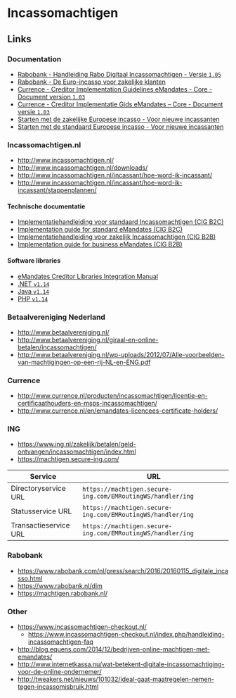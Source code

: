 # Incassomachtigen

## Links

### Documentation

- [Rabobank - Handleiding Rabo Digitaal Incassomachtigen - Versie `1.05`](https://www.pronamic.nl/wp-content/uploads/2016/04/handleiding-digitaal-incassomachtigen_29775240.pdf)
- [Rabobank - De Euro-incasso voor zakelijke klanten](https://www.pronamic.nl/wp-content/uploads/2016/04/1478_presentatie_sepa_29437141.pdf)
- [Currence - Creditor Implementation Guidelines eMandates - Core - Document version `1.03`](https://www.pronamic.nl/wp-content/uploads/2016/04/Creditor_Implementation_Guide_Core_eMandates.pdf)
- [Currence - Creditor Implementatie Gids eMandates – Core - Document versie `1.03`](https://www.pronamic.nl/wp-content/uploads/2016/04/Creditor-Implementatie-Gids-emandates-Core.pdf)
- [Starten met de zakelijke Europese incasso - Voor nieuwe incassanten](https://www.pronamic.nl/wp-content/uploads/2016/04/Stappenplan-Starten-met-de-zakelijke-Europese-incasso.pdf)
- [Starten met de standaard Europese incasso - Voor nieuwe incassanten](https://www.pronamic.nl/wp-content/uploads/2016/04/Stappenplan-Starten-met-de-standaard-Europese-incasso.pdf)

### Incassomachtigen.nl

- http://www.incassomachtigen.nl/
- http://www.incassomachtigen.nl/downloads/
- http://www.incassomachtigen.nl/incassant/hoe-word-ik-incassant/
- http://www.incassomachtigen.nl/incassant/hoe-word-ik-incassant/stappenplannen/

#### Technische documentatie

- [Implementatiehandleiding voor standaard Incassomachtigen (CIG B2C)](http://www.incassomachtigen.nl/wp-uploads/Incassomachtigen-Implementatiegids-B2C.pdf)
- [Implementation guide for standard eMandates (CIG B2C)](http://www.incassomachtigen.nl/wp-uploads/eMandates-Implementation-Guide-B2C.pdf)
- [Implementatiehandleiding voor zakelijk Incassomachtigen (CIG B2B)](http://www.incassomachtigen.nl/wp-uploads/Incassomachtigen-Implementatiegids-B2B.pdf)
- [Implementation guide for business eMandates (CIG B2B)](http://www.incassomachtigen.nl/wp-uploads/eMandates-Implementation-Guide-B2B.pdf)

#### Software libraries
- [eMandates Creditor Libraries Integration Manual](http://www.incassomachtigen.nl/wp-uploads/eMandates-Creditor-Libraries-Integration-Manual.pdf)
- [.NET `v1.14`](http://www.incassomachtigen.nl/wp-uploads/eMandates-Creditor-Library-DotNET.zip)
- [Java `v1.14`](http://www.incassomachtigen.nl/wp-uploads/eMandates-Creditor-Library-Java.zip)
- [PHP `v1.14`](http://www.incassomachtigen.nl/wp-uploads/eMandates-Creditor-Library-PHP.zip)

### Betaalvereniging Nederland

- http://www.betaalvereniging.nl/
- http://www.betaalvereniging.nl/giraal-en-online-betalen/incassomachtigen/
- http://www.betaalvereniging.nl/wp-uploads/2012/07/Alle-voorbeelden-van-machtigingen-op-een-rij-NL-en-ENG.pdf

### Currence

- http://www.currence.nl/producten/incassomachtigen/licentie-en-certificaathouders-en-msps-incassomachtigen/
- http://www.currence.nl/en/emandates-licencees-certificate-holders/

### ING

- https://www.ing.nl/zakelijk/betalen/geld-ontvangen/incassomachtigen/index.html
- https://machtigen.secure-ing.com/

| Service               | URL                                                        |
| --------------------- | ---------------------------------------------------------- |
| Directoryservice URL	| `https://machtigen.secure-ing.com/EMRoutingWS/handler/ing` |
| Statusservice URL	    | `https://machtigen.secure-ing.com/EMRoutingWS/handler/ing` |
| Transactieservice URL	| `https://machtigen.secure-ing.com/EMRoutingWS/handler/ing` |

### Rabobank

- https://www.rabobank.com/nl/press/search/2016/20160115_digitale_incasso.html
- https://www.rabobank.nl/dim
- https://machtigen.rabobank.nl/

### Other

- https://www.incassomachtigen-checkout.nl/
  - https://www.incassomachtigen-checkout.nl/index.php/handleiding-incassomachtigen-faq
- http://blog.equens.com/2014/12/bedrijven-online-machtigen-met-emandates/
- http://www.internetkassa.nu/wat-betekent-digitale-incassomachtiging-voor-de-online-ondernemer/
- http://tweakers.net/nieuws/101032/ideal-gaat-maatregelen-nemen-tegen-incassomisbruik.html
